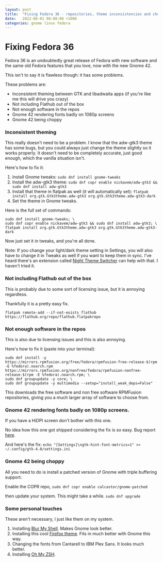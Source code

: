```yaml
---
layout: post
title:  "Fixing Fedora 36 - repositories, theme inconsistencies and choppiness"
date:   2022-06-01 08:00:00 +1000
categories: gnome linux fedora
---
```

# Fixing Fedora 36
Fedora 36 is an undoubtedly great release of Fedora with new software and the same old Fedora features that you love, now with the new Gnome 42. 

This isn't to say it is flawless though: it has some problems.

These problems are:
- Inconsistent theming between GTK and libadwaita apps (if you're like me this will drive you crazy)
- Not including Flathub out of the box
- Not enough software in the repos
- Gnome 42 rendering fonts badly on 1080p screens
- Gnome 42 being choppy

### Inconsistent theming

This really doesn't need to be a problem. I know that the adw-gtk3 theme has some bugs, but you could always just change the theme slightly so it works properly.
It doesn't need to be completely accurate, just good enough, which the vanilla situation isn't. 

Here's how to fix it:

1. Install Gnome tweaks: `sudo dnf install gnome-tweaks`
2. Install the adw-gtk3 theme: `sudo dnf copr enable nickavem/adw-gtk3 && sudo dnf install adw-gtk3`
3. Install that theme in flatpak as well (it will automatically set): `flatpak install org.gtk.Gtk3theme.adw-gtk3 org.gtk.Gtk3theme.adw-gtk3-dark`
4. Set the theme in Gnome tweaks.

Here is the full set of commands:

```
sudo dnf install gnome-tweaks; \
sudo dnf copr enable nickavem/adw-gtk3 && sudo dnf install adw-gtk3; \
flatpak install org.gtk.Gtk3theme.adw-gtk3 org.gtk.Gtk3theme.adw-gtk3-dark
```

Now just set it in tweaks, and you're all done. 

Note: If you change your light/dark theme setting in Settings, you will also have to change it in Tweaks as well if you want to keep them in sync. I've heard there's an extension called [Night Theme Switcher](https://nightthemeswitcher.romainvigier.fr/) can help with that. I haven't tried it.

### Not including Flathub out of the box

This is probably due to some sort of licensing issue, but it is annoying regardless.

Thankfully it is a pretty easy fix.

`flatpak remote-add --if-not-exists flathub https://flathub.org/repo/flathub.flatpakrepo`

### Not enough software in the repos

This is also due to licensing issues and this is also annoying. 

Here's how to fix it (paste into your terminal):

```
sudo dnf install -y https://mirrors.rpmfusion.org/free/fedora/rpmfusion-free-release-$(rpm -E %fedora).noarch.rpm https://mirrors.rpmfusion.org/nonfree/fedora/rpmfusion-nonfree-release-$(rpm -E %fedora).noarch.rpm; \
sudo dnf groupupdate -y core; \
sudo dnf groupupdate -y multimedia --setop="install_weak_deps=False"
```

This downloads the free software and non free software RPMFusion repositories, giving you a much larger array of software to choose from.

### Gnome 42 rendering fonts badly on 1080p screens.

If you have a HiDPI screen don't bother with this one. 

No idea how this one got shipped considering the fix is so easy. Bug report [here](https://pagure.io/fedora-workstation/issue/295). 

And here's the fix: 
`echo "[Settings]\ngtk-hint-font-metrics=1" >> ~/.config/gtk-4.0/settings.ini`

### Gnome 42 being choppy

All you need to do is install a patched version of Gnome with triple buffering support.

Enable the COPR repo,
`sudo dnf copr enable calcastor/gnome-patched`

then update your system. This might take a while.
`sudo dnf upgrade`

### Some personal touches

These aren't necessary, I just like them on my system. 

1. Installing [Blur My Shell](https://extensions.gnome.org/extension/3193/blur-my-shell/). Makes Gnome look better.
2. Installing this cool [Firefox theme](https://github.com/rafaelmardojai/firefox-gnome-theme). Fits in much better with Gnome this way. 
3. Changing the fonts from Cantarell to IBM Plex Sans. It looks much better.
4. Installing [Oh My ZSH](https://extensions.gnome.org/extension/3193/blur-my-shell/).
